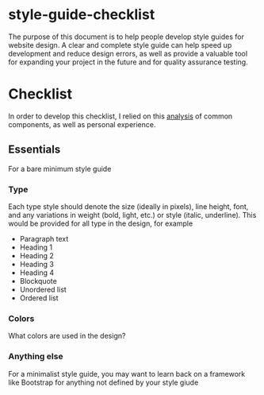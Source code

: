# style-guide-checklist
The purpose of this document is to help people develop style guides for website design. A clear and complete style guide can help speed up development and reduce design errors, as well as provide a valuable tool for expanding your project in the future and for quality assurance testing. 

# Checklist
In order to develop this checklist, I relied on this [analysis](https://docs.google.com/spreadsheets/d/1tZYPnzLG0y51QinLxrV97Xflzr2MbTqwWNvaHYN04BE/edit#gid=0) of common components, as well as personal experience.

## Essentials
For a bare minimum style guide


### Type
Each type style should denote the size (ideally in pixels), line height, font, and any variations in weight (bold, light, etc.) or style (italic, underline). This would be provided for all type in the design, for example

* Paragraph text
* Heading 1
* Heading 2
* Heading 3
* Heading 4
* Blockquote
* Unordered list
* Ordered list

### Colors
What colors are used in the design?

### Anything else
For a minimalist style guide, you may want to learn back on a framework like Bootstrap for anything not defined by your style giude
